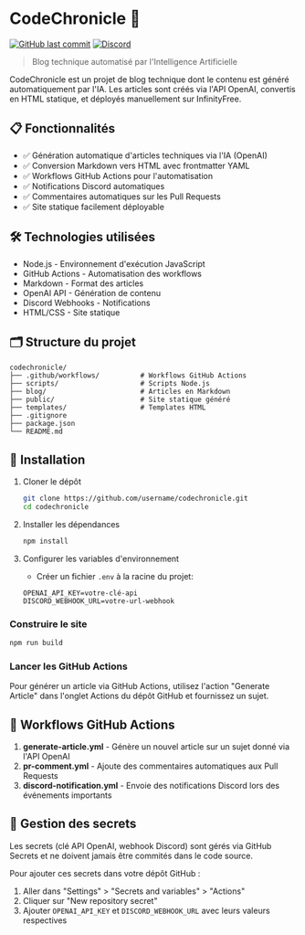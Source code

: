 # CodeChronicle 🚀

[![GitHub last commit](https://img.shields.io/github/last-commit/username/codechronicle.svg)](https://github.com/HugoDemont62/codechronicle/commits/master)
[![Discord](https://img.shields.io/badge/Discord-Notifications-7289DA.svg)](https://discord.gg)

> Blog technique automatisé par l'Intelligence Artificielle

CodeChronicle est un projet de blog technique dont le contenu est généré automatiquement par l'IA. Les articles sont créés via l'API OpenAI, convertis en HTML statique, et déployés manuellement sur InfinityFree.

## 📋 Fonctionnalités

- ✅ Génération automatique d'articles techniques via l'IA (OpenAI)
- ✅ Conversion Markdown vers HTML avec frontmatter YAML
- ✅ Workflows GitHub Actions pour l'automatisation
- ✅ Notifications Discord automatiques
- ✅ Commentaires automatiques sur les Pull Requests
- ✅ Site statique facilement déployable

## 🛠️ Technologies utilisées

- Node.js - Environnement d'exécution JavaScript
- GitHub Actions - Automatisation des workflows
- Markdown - Format des articles
- OpenAI API - Génération de contenu
- Discord Webhooks - Notifications
- HTML/CSS - Site statique

## 🗂️ Structure du projet

```
codechronicle/
├── .github/workflows/          # Workflows GitHub Actions
├── scripts/                    # Scripts Node.js
├── blog/                       # Articles en Markdown
├── public/                     # Site statique généré
├── templates/                  # Templates HTML
├── .gitignore
├── package.json
└── README.md
```

## 🚀 Installation

1. Cloner le dépôt
   ```bash
   git clone https://github.com/username/codechronicle.git
   cd codechronicle
   ```

2. Installer les dépendances
   ```bash
   npm install
   ```

3. Configurer les variables d'environnement
    - Créer un fichier `.env` à la racine du projet:
   ```
   OPENAI_API_KEY=votre-clé-api
   DISCORD_WEBHOOK_URL=votre-url-webhook
   ```

### Construire le site
```bash
npm run build
```

### Lancer les GitHub Actions

Pour générer un article via GitHub Actions, utilisez l'action "Generate Article" dans l'onglet Actions du dépôt GitHub et fournissez un sujet.

## 🔄 Workflows GitHub Actions

1. **generate-article.yml** - Génère un nouvel article sur un sujet donné via l'API OpenAI
2. **pr-comment.yml** - Ajoute des commentaires automatiques aux Pull Requests
3. **discord-notification.yml** - Envoie des notifications Discord lors des événements importants

## 📜 Gestion des secrets

Les secrets (clé API OpenAI, webhook Discord) sont gérés via GitHub Secrets et ne doivent jamais être commités dans le code source.

Pour ajouter ces secrets dans votre dépôt GitHub :
1. Aller dans "Settings" > "Secrets and variables" > "Actions"
2. Cliquer sur "New repository secret"
3. Ajouter `OPENAI_API_KEY` et `DISCORD_WEBHOOK_URL` avec leurs valeurs respectives
